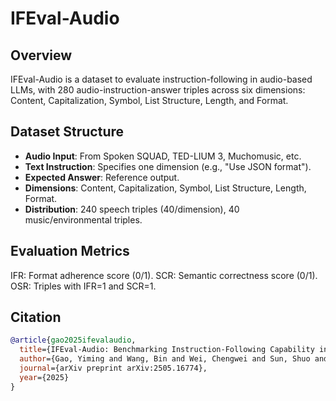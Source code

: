 # IFEval-Audio

## Overview
IFEval-Audio is a dataset to evaluate instruction-following in audio-based LLMs, with 280 audio-instruction-answer triples across six dimensions: Content, Capitalization, Symbol, List Structure, Length, and Format.

## Dataset Structure
- **Audio Input**: From Spoken SQUAD, TED-LIUM 3, Muchomusic, etc.
- **Text Instruction**: Specifies one dimension (e.g., "Use JSON format").
- **Expected Answer**: Reference output.
- **Dimensions**: Content, Capitalization, Symbol, List Structure, Length, Format.
- **Distribution**: 240 speech triples (40/dimension), 40 music/environmental triples.

## Evaluation Metrics
IFR: Format adherence score (0/1).
SCR: Semantic correctness score (0/1).
OSR: Triples with IFR=1 and SCR=1.

## Citation
```bibtex
@article{gao2025ifevalaudio,
  title={IFEval-Audio: Benchmarking Instruction-Following Capability in Audio-based Large Language Models},
  author={Gao, Yiming and Wang, Bin and Wei, Chengwei and Sun, Shuo and Aw, AiTi},
  journal={arXiv preprint arXiv:2505.16774},
  year={2025}
}
```
